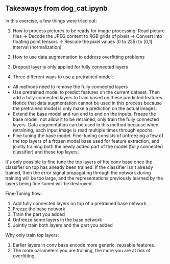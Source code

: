 ## Takeaways from dog_cat.ipynb
In this exercise, a few things were tried out:

1. How to process pictures to be ready for image processing:
Read picture files -> Decode the JPEG content to RGB grids of pixels -> Convert into floating point tensors -> Rescale the pixel values (0 to 255) to [0,1] interval (normalization)

2. How to use data augmentation to address overfitting problems

3. Dropout layer is only applied for fully connected layers

4. Three different ways to use a pretrained model:
- All methods need to remove the fully connected layers
- Use pretrained model to predict features on the current dataset. Then add a fully connected layers to train based on these predicted features. Notice that data augmentation cannot be used in this process because the pretrained model is only make a prediction on the actual images.
- Extend the base model and run end to end on the inputs. Freeze the base model, not allow it to be retrained, only train the fully connected layers. Data augemntation can be used in this method because when retraining, each input image is read multiple times through epochs. 
- Fine tuning the base model. 
Fine-tuning consists of unfreezing a few of the top layers of a frozen model base used for feature extraction, and jointly training both the newly added part of the model (fully connected classifier) and these top layers. 

It's only possible to fine tune the top layers of hte conv base once the classifier on top has already been trained. If the classifier isn't already trained, then the error signal propagating through the network during training will be too large, and the representations previously learned by the layers being fine-tuned will be destroyed. 

Fine-Tuning flow: 
1. Add fully connected layers on top of a pretrained base network 
2. Freeze the base network 
3. Train the part you added 
4. Unfreeze some layers in the base network 
5. Jointly train both layers and the part you added

Why only train top layers:
1. Earlier layers in conv base encode more generic, reusable features.
2. The more parameters you are training, the more you are at risk of overfitting. 